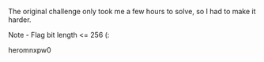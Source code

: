 The original challenge only took me a few hours to solve, so I had to make it harder.

Note - Flag bit length <= 256 (:

heromnxpw0
